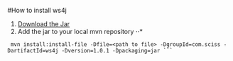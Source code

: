 #How to install ws4j
1. [Download the Jar](https://code.google.com/archive/p/ws4j/downloads)
1. Add the jar to your local mvn repository
⋅⋅* 
```
 mvn install:install-file -Dfile=<path to file> -DgroupId=com.sciss -DartifactId=ws4j -Dversion=1.0.1 -Dpackaging=jar ```